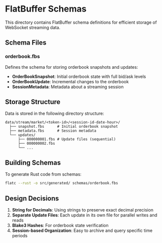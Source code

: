 # FlatBuffer Schemas

This directory contains FlatBuffer schema definitions for efficient storage of WebSocket streaming data.

## Schema Files

### orderbook.fbs
Defines the schema for storing orderbook snapshots and updates:

- **OrderBookSnapshot**: Initial orderbook state with full bid/ask levels
- **OrderBookUpdate**: Incremental changes to the orderbook
- **SessionMetadata**: Metadata about a streaming session

## Storage Structure

Data is stored in the following directory structure:
```
data/stream/market/<token-id>/<session-id-date-hour>/
  ├── snapshot.fbs      # Initial orderbook snapshot
  ├── metadata.fbs      # Session metadata
  └── updates/
      ├── 000000001.fbs # Update files (sequential)
      ├── 000000002.fbs
      └── ...
```

## Building Schemas

To generate Rust code from schemas:
```bash
flatc --rust -o src/generated/ schemas/orderbook.fbs
```

## Design Decisions

1. **String for Decimals**: Using strings to preserve exact decimal precision
2. **Separate Update Files**: Each update in its own file for parallel writes and reads
3. **Blake3 Hashes**: For orderbook state verification
4. **Session-based Organization**: Easy to archive and query specific time periods